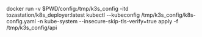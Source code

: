 docker run -v $PWD/config:/tmp/k3s_config -itd tozastation/k8s_deployer:latest
kubectl --kubeconfig /tmp/k3s_config/k8s-config.yaml -n kube-system --insecure-skip-tls-verify=true apply -f /tmp/k3s_config/api